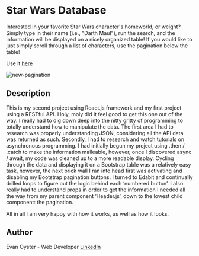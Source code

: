 # Star Wars Database

Interested in your favorite Star Wars character's homeworld, or weight? Simply type in their name (i.e., "Darth Maul"), run the search, and the information will be displayed on a nicely organized table! If you would like to just simply scroll through a list of characters, use the pagination below the table!

Use it [here](https://main--stellar-biscuit-661310.netlify.app/) 

![new-pagination](https://user-images.githubusercontent.com/108839805/215516569-d6005acd-ee7a-4df2-8ff2-f59cf37ef13a.png)

## Description
This is my second project using React.js framework and my first project using a RESTful API. Holy, moly did it feel good to get this one out of the way. I really had to dig down deep into the nitty gritty of programming to totally understand how to manipulate the data. The first area I had to research was properly understanding JSON, considering all the API data was returned as such. Secondly, I had to research and watch tutorials on asynchronous programming. I had initially begun my project using .then / .catch to make the information malleable, however, once I discovered async / await, my code was cleaned up to a more readable display. Cycling through the data and displaying it on a Bootstrap table was a relatively easy task, however, the next brick wall I ran into head first was activating and disabling my Bootstrap pagination buttons. I turned to Edabit and continually drilled loops to figure out the logic behind each ‘numbered button’. I also really had to understand props in order to get the information I needed all the way from my parent component ‘Header.js’, down to the lowest child component: the pagination.

All in all I am very happy with how it works, as well as how it looks.



## Author
Evan Oyster - Web Developer
[LinkedIn](https://www.linkedin.com/feed/)
